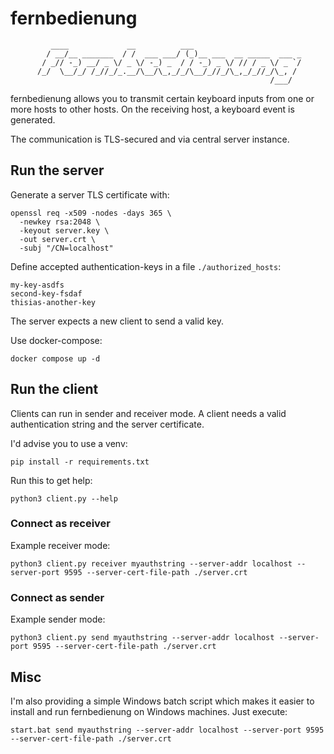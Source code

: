 # fernbedienung

```
         ____             __          ___                        
        / __/__ _______  / /  ___ ___/ (_)__ ___  __ _____  ___ _
       / _// -_) __/ _ \/ _ \/ -_) _  / / -_) _ \/ // / _ \/ _ `/
      /_/  \__/_/ /_//_/_.__/\__/\_,_/_/\__/_//_/\_,_/_//_/\_, / 
                                                          /___/
```

fernbedienung allows you to transmit certain keyboard inputs from one or more
hosts to other hosts. On the receiving host, a keyboard event is generated.

The communication is TLS-secured and via central server instance.

## Run the server

Generate a server TLS certificate with:

```
openssl req -x509 -nodes -days 365 \
  -newkey rsa:2048 \
  -keyout server.key \
  -out server.crt \
  -subj "/CN=localhost"
```

Define accepted authentication-keys in a file `./authorized_hosts`:

```
my-key-asdfs
second-key-fsdaf
thisias-another-key
```

The server expects a new client to send a valid key.

Use docker-compose:

```
docker compose up -d
```

## Run the client

Clients can run in sender and receiver mode. A client needs a valid
authentication string and the server certificate.

I'd advise you to use a venv:

```
pip install -r requirements.txt
```

Run this to get help:

```
python3 client.py --help
```

### Connect as receiver

Example receiver mode:

```
python3 client.py receiver myauthstring --server-addr localhost --server-port 9595 --server-cert-file-path ./server.crt
```

### Connect as sender

Example sender mode:

```
python3 client.py send myauthstring --server-addr localhost --server-port 9595 --server-cert-file-path ./server.crt
```


## Misc

I'm also providing a simple Windows batch script which makes it easier
to install and run fernbedienung on Windows machines. Just execute:

```
start.bat send myauthstring --server-addr localhost --server-port 9595 --server-cert-file-path ./server.crt
```
